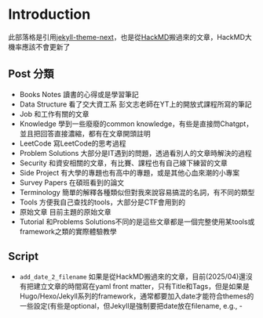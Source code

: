 # Introduction
此部落格是引用[jekyll-theme-next](https://github.com/Simpleyyt/jekyll-theme-next)，也是從[HackMD](https://hackmd.io/@SBK6401)搬過來的文章，HackMD大機率應該不會更新了

## Post 分類
* Books Notes
    讀書的心得或是學習筆記
* Data Structure
    看了交大資工系 彭文志老師在YT上的開放式課程所寫的筆記
* Job
    和工作有關的文章
* Knowledge
    學到一些廢廢的common knowledge，有些是直接問Chatgpt，並且把回答直接濃縮，都有在文章開頭註明
* LeetCode
    寫LeetCode的思考過程
* Problem Solutions
    大部分是IT遇到的問題，透過看別人的文章時解決的過程
* Security
    和資安相關的文章，有比賽、課程也有自己線下練習的文章
* Side Project
    有大學的專題也有高中的專題，或是其他心血來潮的小專案
* Survey Papers
    在碩班看到的論文
* Terminology
    簡單的解釋各種類似但對我來說容易搞混的名詞，有不同的類型
* Tools
    方便我自己查找的tools，大部分是CTF會用到的
* 原始文章
    目前主題的原始文章
* Tutorial
    和Problems Solutions不同的是這些文章都是一個完整使用某tools或framework之類的實際體驗教學

## Script
* `add_date_2_filename`
	如果是從HackMD搬過來的文章，目前(2025/04)還沒有把建立文章的時間寫在yaml front matter，只有Title和Tags，但是如果是Hugo/Hexo/Jekyll系列的framework，通常都要加入date才能符合themes的一些設定(有些是optional，但Jekyll是強制要把date放在filename, e.g., <date>-<title>.md)，我直接把從HackMD下載下來的檔案的修改時間當作檔案的建立時間，但非常不準確，就是一個下下策
	```python
	$ python add_date_2_filename.py
	```
* `add_category_2_file`
	我的寫法是把文章的file path直接當作category，例如`a/b/c/d.md`，則`categories: "a/b/c"`
	```python
	$ python add_category_2_file.py
	```
* `new_file`
	因為Jekyll不像Hugo可以直接new一個post instance，所以直接寫一個script，包含最基本的front matter和標題以及excerpt
	```python
	$ python new_file.py --file_path="a/b/c/d.md"
	```
	```template
	---
    layout: post
    title: "{name}"
    date: {date_full}
    categories: "{category_str}"
    tags: []
    draft: false
    toc: true
    comments: true
    ---
	
    # {name}
    <!--more-->
    
	```
* `add_new_line_before_header`
	由於HackMD的特性是，blockquote後面如果是接header(##,###,####...)，會主動render出header對應的layer，但在Jekyll中，他會承接blockquote的效果，所以我在每一個header前面判斷，如果header前一行不是`\n`，就直接加一行
	```
	# jjj
    lll
    ## aaa
    xxx
    ### bbb
    zzz
    #### ccc
    ```
    會變成
    ```
    # jjj
    lll
    
    ## aaa
    xxx
    
    ### bbb
    zzz
    
    #### ccc
    ```